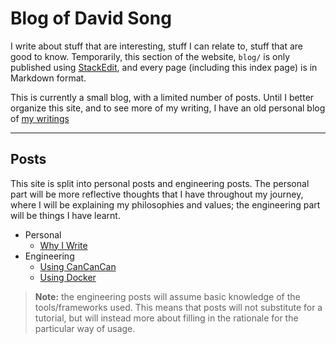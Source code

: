 Blog of David Song
==================

I write about stuff that are interesting, stuff I can relate to, stuff that are good to know. Temporarily, this section of the website, `blog/` is only published using [StackEdit](https://stackedit.io/), and every page (including this index page) is in Markdown format. 

This is currently a small blog, with a limited number of posts. Until I better organize this site, and to see more of my writing, I have an old personal blog of [my writings](https://thetransitiveaxiom.wordpress.com/)

---------

Posts
-----

This site is split into personal posts and engineering posts. The personal part will be more reflective thoughts that I have throughout my journey, where I will be explaining my philosophies and values; the engineering part will be things I have learnt. 

- Personal
	- [Why I Write](why-i-write.html)
- Engineering
	- [Using CanCanCan](using-cancancan.html)
	- [Using Docker](using-docker.html)

> **Note:** the engineering posts will assume basic knowledge of the tools/frameworks used. This means that posts will not substitute for a tutorial, but will instead more about filling in the rationale for the particular way of usage. 
